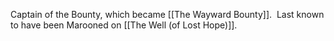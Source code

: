 Captain of the Bounty, which became [[The Wayward Bounty]].  Last known to have been Marooned on [[The Well (of Lost Hope)]].